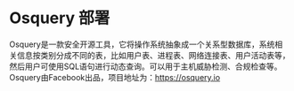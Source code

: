 # Osquery 部署

Osquery是一款安全开源工具，它将操作系统抽象成一个关系型数据库，系统相关信息按类别分成不同的表，比如用户表、进程表、网络连接表、用户活动表等，然后用户可使用SQL语句进行动态查询。可以用于主机威胁检测、合规检查等。
Osquery由Facebook出品，项目地址为：<https://osquery.io>

